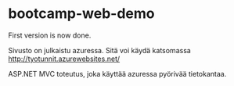 # bootcamp-web-demo
First version is now done.

Sivusto on julkaistu azuressa. Sitä voi käydä katsomassa http://tyotunnit.azurewebsites.net/

ASP.NET MVC toteutus, joka käyttää azuressa pyörivää tietokantaa.
